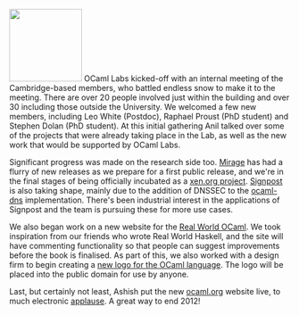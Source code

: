<a href="../images/cam-snow.jpg"><img class="right" width="130px" src="../images/cam-snow-thumb.jpg"></img></a>
OCaml Labs kicked-off with an internal meeting of the Cambridge-based members,
who battled endless snow to make it to the meeting.
There are over 20 people involved just within the building and over 30
including those outside the University. We welcomed a few new members,
including Leo White (Postdoc), Raphael Proust (PhD student) and Stephen Dolan
(PhD student).  At this initial gathering Anil talked over some of the projects
that were already taking place in the Lab, as well as the new work that would
be supported by OCaml Labs.

Significant progress was made on the research side too.
[Mirage](../projects/mirage.html) has had a flurry of new releases as we
prepare for a first public release, and we're in the final stages of being
officially incubated as a [xen.org project](../tasks/mirage.html).
[Signpost](../tasks/signpost.html) is also
taking shape, mainly due to the addition of DNSSEC to the
[ocaml-dns](../tasks/signpost) implementation.
There's been industrial interest in the applications of Signpost and the team
is pursuing these for more use cases.

We also began work on a new website for the [Real World
OCaml](http://realworldocaml.org).  We took inspiration from our friends who wrote
Real World Haskell, and the site will have commenting functionality so that
people can suggest improvements before the book is finalised.  As part of this,
we also worked with a design firm to begin creating a [new logo for the OCaml
language](../projects/infrastructure.html).  The logo will be placed into the
public domain for use by anyone.

Last, but certainly not least, Ashish put the new [ocaml.org](http://ocaml.org)
website live, to much electronic [applause](https://twitter.com/jakedonham/status/281170330700095488).
A great way to end 2012!
